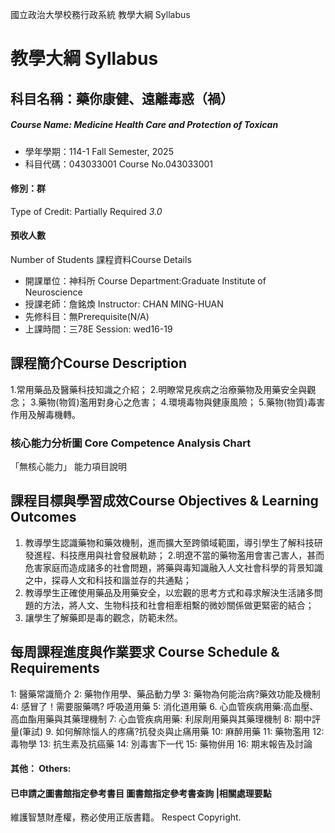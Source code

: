 國立政治大學校務行政系統 教學大綱 Syllabus
# 教學大綱 Syllabus
##  科目名稱：藥你康健、遠離毒惑（禍）
#####  Course Name: Medicine Health Care and Protection of Toxican
  * 學年學期：114-1 Fall Semester, 2025 
  * 科目代碼：043033001 Course No.043033001
#### 修別：群
Type of Credit: Partially Required 
_3.0_
#### 預收人數
Number of Students
課程資料Course Details
  * 開課單位：神科所 Course Department:Graduate Institute of Neuroscience 
  * 授課老師：詹銘煥 Instructor: CHAN MING-HUAN 
  * 先修科目：無Prerequisite(N/A)
  * 上課時間：三78E Session: wed16-19
##  課程簡介Course Description
1.常用藥品及醫藥科技知識之介紹；
2.明瞭常見疾病之治療藥物及用藥安全與觀念；
3.藥物(物質)濫用對身心之危害；
4.環境毒物與健康風險；
5.藥物(物質)毒害作用及解毒機轉。
###  核心能力分析圖 Core Competence Analysis Chart
「無核心能力」 
能力項目說明
##  課程目標與學習成效Course Objectives & Learning Outcomes 
1. 教導學生認識藥物和藥效機制，進而擴大至跨領域範圍，導引學生了解科技研發進程、科技應用與社會發展軌跡；
2.明遼不當的藥物濫用會害己害人，甚而危害家庭而造成諸多的社會問題，將藥與毒知識融入人文社會科學的背景知識之中，探尋人文和科技和諧並存的共通點；
3. 教導學生正確使用藥品及用藥安全，以宏觀的思考方式和尋求解決生活諸多問題的方法，將人文、生物科技和社會相牽相繫的微妙關係做更緊密的結合；
4. 讓學生了解藥即是毒的觀念，防範未然。
##  每周課程進度與作業要求 Course Schedule & Requirements
1: 醫藥常識簡介
2: 藥物作用學、藥品動力學
3: 藥物為何能治病?藥效功能及機制
4: 感冒了！需要服藥嗎? 呼吸道用藥
5:  消化道用藥
6. 心血管疾病用藥:高血壓、高血酯用藥與其藥理機制
7: 心血管疾病用藥: 利尿劑用藥與其藥理機制
8: 期中評量(筆試)
9. 如何解除惱人的疼痛?抗發炎與止痛用藥
10: 麻醉用藥
11: 藥物濫用
12: 毒物學
13: 抗生素及抗癌藥
14: 別毒害下一代
15: 藥物倂用
16: 期末報告及討論
####  其他： Others:
####  已申請之圖書館指定參考書目  圖書館指定參考書查詢 |相關處理要點
維護智慧財產權，務必使用正版書籍。 Respect Copyright.
